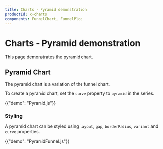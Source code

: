 ```yaml
---
title: Charts - Pyramid demonstration
productId: x-charts
components: FunnelChart, FunnelPlot
---
```


# Charts - Pyramid demonstration

<p class="description">This page demonstrates the pyramid chart.</p>

## Pyramid Chart

The pyramid chart is a variation of the funnel chart.

To create a pyramid chart, set the `curve` property to `pyramid` in the series.

{{"demo": "Pyramid.js"}}

### Styling

A pyramid chart can be styled using `layout`, `gap`, `borderRadius`, `variant` and `curve` properties.

{{"demo": "PyramidFunnel.js"}}
